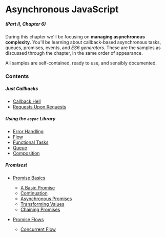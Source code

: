 # Asynchronous JavaScript

##### _(Part II, Chapter 6)_

During this chapter we'll be focusing on **managing asynchronous complexity**. You'll be learning about callback-based asynchronous tasks, queues, promises, events, and _ES6 generators_. These are the samples as discussed through the chapter, in the same order of appearance.

All samples are self-contained, ready to use, and sensibly documented.

### Contents

##### Just Callbacks

- [Callback Hell](https://github.com/bevacqua/buildfirst/tree/master/ch06/01_callback-hell)
- [Requests Upon Requests](https://github.com/bevacqua/buildfirst/tree/master/ch06/02_requests-upon-requests)

##### Using the `async` Library

- [Error Handling](https://github.com/bevacqua/buildfirst/tree/master/ch06/03_async-error-handling)
- [Flow](https://github.com/bevacqua/buildfirst/tree/master/ch06/04_async-flow)
- [Functional Tasks](https://github.com/bevacqua/buildfirst/tree/master/ch06/05_async-functional)
- [Queue](https://github.com/bevacqua/buildfirst/tree/master/ch06/05_async-queue)
- [Composition](https://github.com/bevacqua/buildfirst/tree/master/ch06/05_async-composition)

##### Promises!

- [Promise Basics](https://github.com/bevacqua/buildfirst/tree/master/ch06/08_promise-basics)
    - [A Basic Promise](https://github.com/bevacqua/buildfirst/tree/master/ch06/08_promise-basics/01_basic.js)
    - [Continuation](https://github.com/bevacqua/buildfirst/tree/master/ch06/08_promise-basics/02_thenable.js)
    - [Asynchronous Promises](https://github.com/bevacqua/buildfirst/tree/master/ch06/08_promise-basics/03_async-promise.js)
    - [Transforming Values](https://github.com/bevacqua/buildfirst/tree/master/ch06/08_promise-basics/04_transforming-values.js)
    - [Chaining Promises](https://github.com/bevacqua/buildfirst/tree/master/ch06/08_promise-basics/05_chaining-promises.js)

- [Promise Flows](https://github.com/bevacqua/buildfirst/tree/master/ch06/09_promise-flows)
    - [Concurrent Flow](https://github.com/bevacqua/buildfirst/tree/master/ch06/09_promise-flows/01_concurrent.js)
